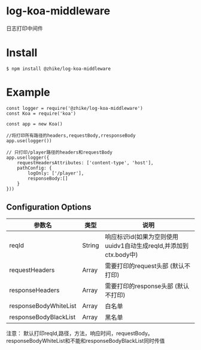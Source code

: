 # log-koa-middleware
日志打印中间件

# Install
```
$ npm install @zhike/log-koa-middleware
```

# Example
```
const logger = require('@zhike/log-koa-middleware')
const Koa = require('koa')

const app = new Koa()

//将打印所有路径的headers,requestBody,rresponseBody
app.use(logger())

// 只打印/player路径的headers和requestBody
app.use(logger({
    requestHeadersAttributes: ['content-type', 'host'],
    pathConfig: {
        logOnly: ['/player'],
        responseBody:[]
    }
}))
```

## Configuration Options
| 参数名                 | 类型                          |  说明  |
| --------              | -----                         | ------ |
| reqId                    | String                           | 响应标识id(如果为空则使用uuidv1自动生成reqId,并添加到ctx.body中)                            |
| requestHeaders | Array                      | 需要打印的request头部   (默认不打印)            |
| responseHeaders | Array                      | 需要打印的response头部 (默认不打印)                 |
| responseBodyWhiteList               | Array                           | 白名单                            |
| responseBodyBlackList       | Array                           | 黑名单                       |

注意： 默认打印reqId,路径，方法，响应时间，requestBody。responseBodyWhiteList和不能和responseBodyBlackList同时传值